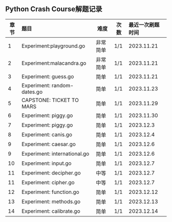 ## Python Crash Course解题记录

| 章节 | **题目**               | **难度** | **次数** | **最近一次刷题时间** |
| ---- | :--------------------------- | -------------- | -------------- | :------------------------- |
| 1    | Experiment:playground.go     | 非常简单       | 1/1            | 2023.11.21                 |
| 2    | Experiment:malacandra.go     | 非常简单       | 1/1            | 2023.11.21                 |
| 3    | Experiment: guess.go         | 简单           | 1/1            | 2023.11.21                 |
| 4    | Experiment: random-dates.go  | 简单           | 1/1            | 2023.11.23                 |
| 5    | CAPSTONE: TICKET TO MARS     | 简单           | 1/1            | 2023.11.29                 |
| 6    | Experiment: piggy.go         | 简单           | 1/1            | 2023.11.30                 |
| 7    | Experiment: piggy.go         | 简单           | 1/1            | 2023.12.3                  |
| 8    | Experiment: canis.go         | 简单           | 1/1            | 2023.12.4                  |
| 9    | Experiment: caesar.go        | 简单           | 1/1            | 2023.12.6                  |
| 9    | Experiment: international.go | 简单           | 1/1            | 2023.12.6                  |
| 10   | Experiment: input.go         | 简单           | 1/1            | 2023.12.7                  |
| 11   | Experiment: decipher.go      | 中等           | 1/1            | 2023.12.7                  |
| 11   | Experiment: cipher.go        | 中等           | 1/1            | 2023.12.7                  |
| 12   | Experiment: function.go      | 简单           | 1/1            | 2023.12.12                 |
| 13   | Experiment: methods.go       | 简单           | 1/1            | 2023.12.13                 |
| 14   | Experiment: calibrate.go     | 简单           | 1/1            | 2023.12.14                 |
